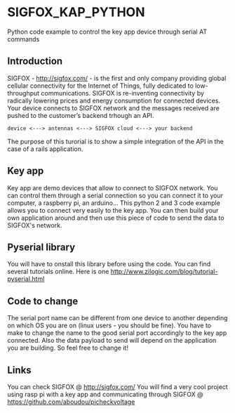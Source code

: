 # SIGFOX_KAP_PYTHON
Python code example to control the key app device through serial AT commands


## Introduction

SIGFOX - <http://sigfox.com/> - is the first and only company providing global cellular connectivity for the Internet of Things, fully dedicated to low-throughput communications. SIGFOX is re-inventing connectivity by radically lowering prices and energy consumption for connected devices.
Your device connects to SIGFOX network and the messages received are pushed to the customer’s backend trhough an API.

    device <---> antennas <---> SIGFOX cloud <---> your backend

The purpose of this turorial is to show a simple integration of the API in the case of a rails application.

## Key app
Key app are demo devices that allow to connect to SIGFOX network. You can control them through a serial connection so you can connect it to your computer, a raspberry pi, an arduino... 
This python 2 and 3 code example allows you to connect very easily to the key app. You can then build your own application around and then use this piece of code to send the data to SIGFOX's network.

## Pyserial library
You will have to onstall this library before using the code. You can find several tutorials online. Here is one <http://www.zilogic.com/blog/tutorial-pyserial.html>

## Code to change
The serial port name can be different from one device to another depending on which OS you are on (linux users - you should be fine). You have to make to change the name to the good serial port accordingly to the key app connected.
Also the data payload to send will depend on the application you are building. So feel free to change it!

## Links
You can check SIGFOX @ <http://sigfox.com/>
You will find a very cool project using rasp pi with a key app and communicating through SIGFOX @ <https://github.com/aboudou/picheckvoltage>


